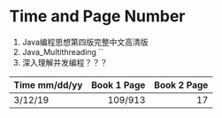 # Time and Page Number

1. Java编程思想第四版完整中文高清版  
2. Java_Multithreading  ``
3. 深入理解并发编程？？？

| Time mm/dd/yy | Book 1 Page | Book 2 Page |
| :------------ | ----------: | ----------: |
| 3/12/19       |      109/913 |          17 |